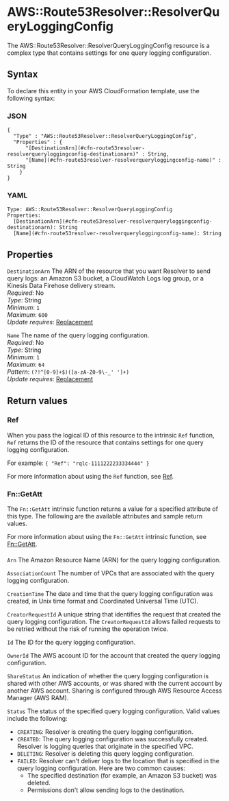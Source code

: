 # AWS::Route53Resolver::ResolverQueryLoggingConfig<a name="aws-resource-route53resolver-resolverqueryloggingconfig"></a>

The AWS::Route53Resolver::ResolverQueryLoggingConfig resource is a complex type that contains settings for one query logging configuration\.

## Syntax<a name="aws-resource-route53resolver-resolverqueryloggingconfig-syntax"></a>

To declare this entity in your AWS CloudFormation template, use the following syntax:

### JSON<a name="aws-resource-route53resolver-resolverqueryloggingconfig-syntax.json"></a>

```
{
  "Type" : "AWS::Route53Resolver::ResolverQueryLoggingConfig",
  "Properties" : {
      "[DestinationArn](#cfn-route53resolver-resolverqueryloggingconfig-destinationarn)" : String,
      "[Name](#cfn-route53resolver-resolverqueryloggingconfig-name)" : String
    }
}
```

### YAML<a name="aws-resource-route53resolver-resolverqueryloggingconfig-syntax.yaml"></a>

```
Type: AWS::Route53Resolver::ResolverQueryLoggingConfig
Properties: 
  [DestinationArn](#cfn-route53resolver-resolverqueryloggingconfig-destinationarn): String
  [Name](#cfn-route53resolver-resolverqueryloggingconfig-name): String
```

## Properties<a name="aws-resource-route53resolver-resolverqueryloggingconfig-properties"></a>

`DestinationArn`  <a name="cfn-route53resolver-resolverqueryloggingconfig-destinationarn"></a>
The ARN of the resource that you want Resolver to send query logs: an Amazon S3 bucket, a CloudWatch Logs log group, or a Kinesis Data Firehose delivery stream\.  
*Required*: No  
*Type*: String  
*Minimum*: `1`  
*Maximum*: `600`  
*Update requires*: [Replacement](https://docs.aws.amazon.com/AWSCloudFormation/latest/UserGuide/using-cfn-updating-stacks-update-behaviors.html#update-replacement)

`Name`  <a name="cfn-route53resolver-resolverqueryloggingconfig-name"></a>
The name of the query logging configuration\.   
*Required*: No  
*Type*: String  
*Minimum*: `1`  
*Maximum*: `64`  
*Pattern*: `(?!^[0-9]+$)([a-zA-Z0-9\-_' ']+)`  
*Update requires*: [Replacement](https://docs.aws.amazon.com/AWSCloudFormation/latest/UserGuide/using-cfn-updating-stacks-update-behaviors.html#update-replacement)

## Return values<a name="aws-resource-route53resolver-resolverqueryloggingconfig-return-values"></a>

### Ref<a name="aws-resource-route53resolver-resolverqueryloggingconfig-return-values-ref"></a>

When you pass the logical ID of this resource to the intrinsic `Ref` function, `Ref` returns the ID of the resource that contains settings for one query logging configuration\.

For example: `{ "Ref": "rqlc-1111222233334444" }`

For more information about using the `Ref` function, see [Ref](https://docs.aws.amazon.com/AWSCloudFormation/latest/UserGuide/intrinsic-function-reference-ref.html)\.

### Fn::GetAtt<a name="aws-resource-route53resolver-resolverqueryloggingconfig-return-values-fn--getatt"></a>

The `Fn::GetAtt` intrinsic function returns a value for a specified attribute of this type\. The following are the available attributes and sample return values\.

For more information about using the `Fn::GetAtt` intrinsic function, see [Fn::GetAtt](https://docs.aws.amazon.com/AWSCloudFormation/latest/UserGuide/intrinsic-function-reference-getatt.html)\.

#### <a name="aws-resource-route53resolver-resolverqueryloggingconfig-return-values-fn--getatt-fn--getatt"></a>

`Arn`  <a name="Arn-fn::getatt"></a>
The Amazon Resource Name \(ARN\) for the query logging configuration\.

`AssociationCount`  <a name="AssociationCount-fn::getatt"></a>
The number of VPCs that are associated with the query logging configuration\.

`CreationTime`  <a name="CreationTime-fn::getatt"></a>
The date and time that the query logging configuration was created, in Unix time format and Coordinated Universal Time \(UTC\)\.

`CreatorRequestId`  <a name="CreatorRequestId-fn::getatt"></a>
A unique string that identifies the request that created the query logging configuration\. The `CreatorRequestId` allows failed requests to be retried without the risk of running the operation twice\.

`Id`  <a name="Id-fn::getatt"></a>
The ID for the query logging configuration\.

`OwnerId`  <a name="OwnerId-fn::getatt"></a>
The AWS account ID for the account that created the query logging configuration\. 

`ShareStatus`  <a name="ShareStatus-fn::getatt"></a>
An indication of whether the query logging configuration is shared with other AWS accounts, or was shared with the current account by another AWS account\. Sharing is configured through AWS Resource Access Manager \(AWS RAM\)\.

`Status`  <a name="Status-fn::getatt"></a>
The status of the specified query logging configuration\. Valid values include the following:  
+ `CREATING`: Resolver is creating the query logging configuration\.
+ `CREATED`: The query logging configuration was successfully created\. Resolver is logging queries that originate in the specified VPC\.
+ `DELETING`: Resolver is deleting this query logging configuration\.
+ `FAILED`: Resolver can't deliver logs to the location that is specified in the query logging configuration\. Here are two common causes:
  + The specified destination \(for example, an Amazon S3 bucket\) was deleted\.
  + Permissions don't allow sending logs to the destination\.